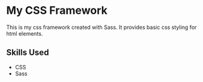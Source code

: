 # My CSS Framework

This is my css framework created with Sass.
It provides basic css styling for html elements.

## Skills Used

* CSS
* Sass